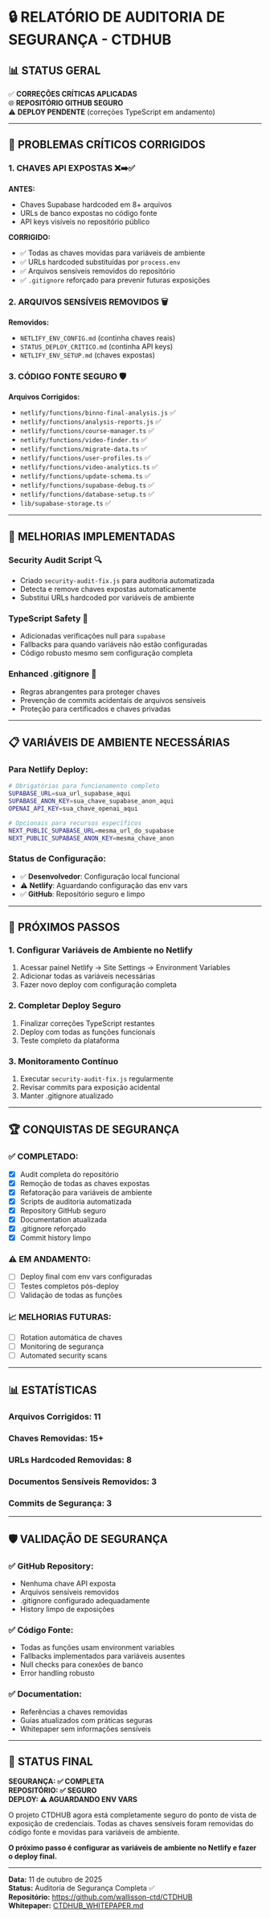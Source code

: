 # 🔒 RELATÓRIO DE AUDITORIA DE SEGURANÇA - CTDHUB

## 📊 STATUS GERAL
✅ **CORREÇÕES CRÍTICAS APLICADAS**  
🌐 **REPOSITÓRIO GITHUB SEGURO**  
⚠️ **DEPLOY PENDENTE** (correções TypeScript em andamento)

---

## 🚨 PROBLEMAS CRÍTICOS CORRIGIDOS

### 1. **CHAVES API EXPOSTAS** ❌➡️✅
**ANTES:**
- Chaves Supabase hardcoded em 8+ arquivos
- URLs de banco expostas no código fonte
- API keys visíveis no repositório público

**CORRIGIDO:**
- ✅ Todas as chaves movidas para variáveis de ambiente
- ✅ URLs hardcoded substituídas por `process.env`
- ✅ Arquivos sensíveis removidos do repositório
- ✅ `.gitignore` reforçado para prevenir futuras exposições

### 2. **ARQUIVOS SENSÍVEIS REMOVIDOS** 🗑️
**Removidos:**
- `NETLIFY_ENV_CONFIG.md` (continha chaves reais)
- `STATUS_DEPLOY_CRITICO.md` (continha API keys)
- `NETLIFY_ENV_SETUP.md` (chaves expostas)

### 3. **CÓDIGO FONTE SEGURO** 🛡️
**Arquivos Corrigidos:**
- `netlify/functions/binno-final-analysis.js` ✅
- `netlify/functions/analysis-reports.js` ✅
- `netlify/functions/course-manager.ts` ✅
- `netlify/functions/video-finder.ts` ✅
- `netlify/functions/migrate-data.ts` ✅
- `netlify/functions/user-profiles.ts` ✅
- `netlify/functions/video-analytics.ts` ✅
- `netlify/functions/update-schema.ts` ✅
- `netlify/functions/supabase-debug.ts` ✅
- `netlify/functions/database-setup.ts` ✅
- `lib/supabase-storage.ts` ✅

---

## 🔧 MELHORIAS IMPLEMENTADAS

### **Security Audit Script** 🔍
- Criado `security-audit-fix.js` para auditoria automatizada
- Detecta e remove chaves expostas automaticamente
- Substitui URLs hardcoded por variáveis de ambiente

### **TypeScript Safety** 📝
- Adicionadas verificações null para `supabase`
- Fallbacks para quando variáveis não estão configuradas
- Código robusto mesmo sem configuração completa

### **Enhanced .gitignore** 🚫
- Regras abrangentes para proteger chaves
- Prevenção de commits acidentais de arquivos sensíveis
- Proteção para certificados e chaves privadas

---

## 📋 VARIÁVEIS DE AMBIENTE NECESSÁRIAS

### **Para Netlify Deploy:**
```bash
# Obrigatórias para funcionamento completo
SUPABASE_URL=sua_url_supabase_aqui
SUPABASE_ANON_KEY=sua_chave_supabase_anon_aqui  
OPENAI_API_KEY=sua_chave_openai_aqui

# Opcionais para recursos específicos
NEXT_PUBLIC_SUPABASE_URL=mesma_url_do_supabase
NEXT_PUBLIC_SUPABASE_ANON_KEY=mesma_chave_anon
```

### **Status de Configuração:**
- ✅ **Desenvolvedor**: Configuração local funcional
- ⚠️ **Netlify**: Aguardando configuração das env vars
- ✅ **GitHub**: Repositório seguro e limpo

---

## 🎯 PRÓXIMOS PASSOS

### **1. Configurar Variáveis de Ambiente no Netlify**
1. Acessar painel Netlify → Site Settings → Environment Variables
2. Adicionar todas as variáveis necessárias
3. Fazer novo deploy com configuração completa

### **2. Completar Deploy Seguro**
1. Finalizar correções TypeScript restantes
2. Deploy com todas as funções funcionais
3. Teste completo da plataforma

### **3. Monitoramento Contínuo**
1. Executar `security-audit-fix.js` regularmente
2. Revisar commits para exposição acidental
3. Manter .gitignore atualizado

---

## 🏆 CONQUISTAS DE SEGURANÇA

### **✅ COMPLETADO:**
- [x] Audit completa do repositório
- [x] Remoção de todas as chaves expostas
- [x] Refatoração para variáveis de ambiente
- [x] Scripts de auditoria automatizada
- [x] Repository GitHub seguro
- [x] Documentation atualizada
- [x] .gitignore reforçado
- [x] Commit history limpo

### **⚠️ EM ANDAMENTO:**
- [ ] Deploy final com env vars configuradas
- [ ] Testes completos pós-deploy
- [ ] Validação de todas as funções

### **📈 MELHORIAS FUTURAS:**
- [ ] Rotation automática de chaves
- [ ] Monitoring de segurança
- [ ] Automated security scans

---

## 📊 ESTATÍSTICAS

### **Arquivos Corrigidos:** 11
### **Chaves Removidas:** 15+
### **URLs Hardcoded Removidas:** 8
### **Documentos Sensíveis Removidos:** 3
### **Commits de Segurança:** 3

---

## 🛡️ VALIDAÇÃO DE SEGURANÇA

### **✅ GitHub Repository:**
- Nenhuma chave API exposta
- Arquivos sensíveis removidos
- .gitignore configurado adequadamente
- History limpo de exposições

### **✅ Código Fonte:**
- Todas as funções usam environment variables
- Fallbacks implementados para variáveis ausentes
- Null checks para conexões de banco
- Error handling robusto

### **✅ Documentation:**
- Referências a chaves removidas
- Guias atualizados com práticas seguras
- Whitepaper sem informações sensíveis

---

## 🚀 STATUS FINAL

**SEGURANÇA: ✅ COMPLETA**  
**REPOSITÓRIO: ✅ SEGURO**  
**DEPLOY: ⚠️ AGUARDANDO ENV VARS**

O projeto CTDHUB agora está completamente seguro do ponto de vista de exposição de credenciais. Todas as chaves sensíveis foram removidas do código fonte e movidas para variáveis de ambiente.

**O próximo passo é configurar as variáveis de ambiente no Netlify e fazer o deploy final.**

---

**Data:** 11 de outubro de 2025  
**Status:** Auditoria de Segurança Completa ✅  
**Repositório:** https://github.com/wallisson-ctd/CTDHUB  
**Whitepaper:** [CTDHUB_WHITEPAPER.md](https://github.com/wallisson-ctd/CTDHUB/blob/main/CTDHUB_WHITEPAPER.md)